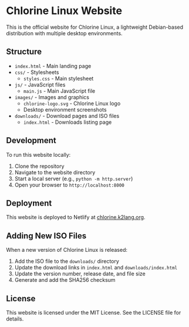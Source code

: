 # Chlorine Linux Website

This is the official website for Chlorine Linux, a lightweight Debian-based distribution with multiple desktop environments.

## Structure

- `index.html` - Main landing page
- `css/` - Stylesheets
  - `styles.css` - Main stylesheet
- `js/` - JavaScript files
  - `main.js` - Main JavaScript file
- `images/` - Images and graphics
  - `chlorine-logo.svg` - Chlorine Linux logo
  - Desktop environment screenshots
- `downloads/` - Download pages and ISO files
  - `index.html` - Downloads listing page

## Development

To run this website locally:

1. Clone the repository
2. Navigate to the website directory
3. Start a local server (e.g., `python -m http.server`)
4. Open your browser to `http://localhost:8000`

## Deployment

This website is deployed to Netlify at [chlorine.k2lang.org](https://chlorine.k2lang.org).

## Adding New ISO Files

When a new version of Chlorine Linux is released:

1. Add the ISO file to the `downloads/` directory
2. Update the download links in `index.html` and `downloads/index.html`
3. Update the version number, release date, and file size
4. Generate and add the SHA256 checksum

## License

This website is licensed under the MIT License. See the LICENSE file for details.
